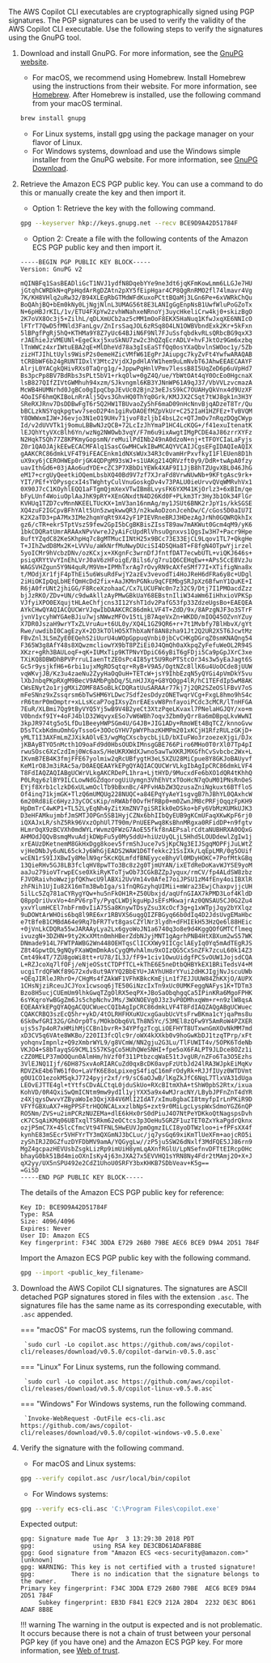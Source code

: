 The AWS Copilot CLI executables are cryptographically signed using PGP signatures. The PGP signatures can be used to verify the validity of the AWS Copilot CLI executable. Use the following steps to verify the signatures using the GnuPG tool.

1. Download and install GnuPG. For more information, see the [GnuPG website](https://www.gnupg.org/).
    * For macOS, we recommend using Homebrew. Install Homebrew using the instructions from their website. For more information, see [Homebrew](https://brew.sh/). After Homebrew is installed, use the following command from your macOS terminal.
    ```sh
    brew install gnupg
    ```
    * For Linux systems, install gpg using the package manager on your flavor of Linux.
    * For Windows systems, download and use the Windows simple installer from the GnuPG website. For more information, see [GnuPG Download](https://www.gnupg.org/download/index.html).

2. Retrieve the Amazon ECS PGP public key. You can use a command to do this or manually create the key and then import it.
    * Option 1: Retrieve the key with the following command.
    ```sh
    gpg --keyserver hkp://keys.gnupg.net --recv BCE9D9A42D51784F
    ```
    * Option 2: Create a file with the following contents of the Amazon ECS PGP public key and then import it.
    ```
    -----BEGIN PGP PUBLIC KEY BLOCK-----
    Version: GnuPG v2

    mQINBFq1SasBEADliGcT1NVJ1ydfN8DqebYYe9ne3dt6jqKFmKowLmm6LLGJe7HU
    jGtqhCWRDkN+qPpHqdArRgDZAtn2pXY5fEipHgar4CP8QgRnRMO2fl74lmavr4Vg
    7K/KH8VHlq2uRw32/B94XLEgRbGTMdWFdKuxoPCttBQaMj3LGn6Pe+6xVWRkChQu
    BoQAhjBQ+bEm0kNy0LjNgjNlnL3UMAG56t8E3LANIgGgEnpNsB1UwfWluPoGZoTx
    N+6pHBJrKIL/1v/ETU4FXpYw2zvhWNahxeNRnoYj3uycHkeliCrw4kj0+skizBgO
    2K7oVX8Oc3j5+ZilhL/qDLXmUCb2az5cMM1mOoF8EKX5HaNuq1KfwJxqXE6NNIcO
    lFTrT7QwD5fMNld3FanLgv/ZnIrsSaqJOL6zRSq8O4LN1OWBVbndExk2Kr+5kFxn
    5lBPgfPgRj5hQ+KTHMa9Y8Z7yUc64BJiN6F9Nl7FJuSsfqbdkvRLsQRbcBG9qxX3
    rJAEhieJzVMEUNl+EgeCkxj5xuSkNU7zw2c3hQZqEcrADLV+hvFJktOz9Gm6xzbq
    lTnWWCz4xrIWtuEBA2qE+MlDheVd78a3gIsEaSTfQq0osYXaQbvlnSWOoc1y/5Zb
    zizHTJIhLtUyls9WisP2s0emeHZicVMfW61EgPrJAiupgc7kyZvFt4YwfwARAQAB
    tCRBbWF6b24gRUNTIDxlY3Mtc2VjdXJpdHlAYW1hem9uLmNvbT6JAhwEEAECAAYF
    AlrjL0YACgkQHivRXs0TaQrg1g/+JppwPqHnlVPmv7lessB8I5UqZeD6p6uVpHd7
    Bs3pcPp8BV7BdRbs3sPLt5bV1+rkqOlw+0gZ4Q/ue/YbWtOAt4qY0OcEo0HgcnaX
    lsB827QIfZIVtGWMhuh94xzm/SJkvngml6KB3YJNnWP61A9qJ37/VbVVLzvcmazA
    McWB4HUMNrhd0JgBCo0gIpqCbpJEvUc02Bjn23eEJsS9kC7OUAHyQkVnx4d9UzXF
    4OoISF6hmQKIBoLnRrAlj5Qvs3GhvHQ0ThYq0Grk/KMJJX2CSqt7tWJ8gk1n3H3Y
    SReRXJRnv7DsDDBwFgT6r5Q2HW1TBUvaoZy5hF6maD09nHcNnvBjqADzeT8Tr/Qu
    bBCLzkNSYqqkpgtwv7seoD2P4n1giRvDAOEfMZpVkUr+C252IaH1HZFEz+TvBVQM
    Y8OWWxmIJW+J6evjo3N1eO19UHv71jvoF8zljbI4bsL2c+QTJmOv7nRqzDQgCWyp
    Id/v2dUVVTk1j9omuLBBwNJzQCB+72LcIzJhYmaP1HC4LcKQG+/f41exuItenatK
    lEJQhYtyVXcBlh6Yn/wzNg2NWOwb3vqY/F7m6u9ixAwgtIMgPCDE4aJ86zrrXYFz
    N2HqkTSQh77Z8KPKmyGopsmN/reMuilPdINb249nA0dzoN+nj+tTFOYCIaLaFyjs
    Z0r1QAOJAjkEEwECACMFAlq1SasCGwMHCwkIBwMCAQYVCAIJCgsEFgIDAQIeAQIX
    gAAKCRC86dmkLVF4T9iFEACEnkm1dNXsWUx34R3c0vamHrPxvfkyI1FlEUen8D1h
    uX9xy6jCEROHWEp0rjGK4QDPgM93sWJ+s1UAKg214QRVzft0y9/DdR+twApA0fzy
    uavIthGd6+03jAAo6udYDE+cZC3P7XBbDiYEWk4XAF9I1JjB8hTZUgvXBL046JhG
    eM17+crgUyQeetkiOQemLbsbXQ40Bd9V7zf7XJraFd8VrwNUwNb+9KFtgAsc9rk+
    YIT/PEf+YOPysgcxI4sTWghtyCulVnuGoskgDv4v73PALU0ieUrvvQVqWMRvhVx1
    0X90J7cC1KOyhlEQQ1aFTgmQjmXexVTwIBm8LvysFK6YXM41KjOrlz3+6xBIm/qe
    bFyLUnf4WoiuOplAaJhK9pRY+XEnGNxdtN4D26Kd0F+PLkm3Tr3Hy3b1Ok34FlGr
    KVHUq1TZD7cvMnnNKEELTUcKX+1mV3an16nmAg/my1JSUt6BNK2rJpY1s/kkSGSE
    XQ4zuF2IGCpvBFhYAlt5Un5zwqkwwQR3/n2kwAoDzonJcehDw/C/cGos5D0aIU7I
    K2X2aTD3+pA7Mx3IMe2hqmYqRt9X42yF1PIEVRneBRJ3HDezAgJrNh0GQWRQkhIx
    gz6/cTR+ekr5TptVszS9few2GpI5bCgBKBisZIssT89aw7mAKWut0Gcm4qM9/yK6
    1bkCDQRatUmrARAAxNPvVwreJ2yAiFcUpdRlVhsuOgnxvs1QgsIw3H7+Pacr9Hpe
    8uftYZqdC82KeSKhpHq7c8gMTMucIINtH25x9BCc73E33EjCL9Lqov1TL7+QkgHe
    T+JIhZwdD8Mx2K+LVVVu/aWkNrfMuNwyDUciSI4D5QHa8T+F8fgN4OTpwYjirzel
    5yoICMr9hVcbzDNv/ozKCxjx+XKgnFc3wrnDfJfntfDAT7ecwbUTL+viQKJ646s+
    psiqXRYtVvYInEhLVrJ0aV6zHFoigE/Bils6/g7ru1Q6CEHqEw++APs5CcE8VzJu
    WAGSVHZgun5Y9N4quR/M9Vm+IPMhTxrAg7rOvyRN9cAXfeSMf77I+XTifigNna8x
    t/MOdjXr1fjF4pThEi5u6WsuRdFwjY2azEv3vevodTi4HoJReH6dFRa6y8c+UDgl
    2iHiOKIpQqLbHEfQmHcDd2fix+AaJKMnPGNku9qCFEMbgSRJpXz6BfwnY1QuKE+I
    R6jA0frUNt2jhiGG/F8RceXzohaaC/Cx7LUCUFWc0n7z32C9/Dtj7I1PMOacdZzz
    bjJzRKO/ZDv+UN/c9dwAkllzAyPMwGBkUaY68EBstnIliW34aWm6IiHhxioVPKSp
    VJfyiXPO0EXqujtHLAeChfjcns3I12YshT1dv2PafG53fp33ZdzeUgsBo+EAEQEA
    AYkCHwQYAQIACQUCWrVJqwIbDAAKCRC86dmkLVF4T+ZdD/9x/8APzgNJF3o3STrF
    jvnV1ycyhWYGAeBJiu7wjsNWwzMFOv15tLjB7AqeVxZn+WKDD/mIOQ45OZvnYZuy
    X7DR0JszaH9wrYTxZLVruAu+t6UL0y/XQ4L1GZ9QR6+r+7t1Mvbfy7BlHbvX/gYt
    Rwe/uwdibI0CagEzyX+2D3kTOlHO5XThbXaNf8AN8zha91Jt2Q2UR2X5T6JcwtMz
    FBvZnl3LSmZyE0EQehS2iUurU4uWOpGppuqVnbi0jbCvCHKgDGrqZ0smKNAQng54
    F365W3g8AfY48s8XQwzmcliowYX9bT8PZiEi0J4QmQh0aXkpqZyFefuWeOL2R94S
    XKzr+gRh3BAULoqF+qK+IUMxTip9KTPNvYDpiC66yBiT6gFDji5Ca9pGpJXrC3xe
    TXiKQ8DBWDhBPVPrruLIaenTtZEOsPc4I85yt5U9RoPTStcOr34s3w5yEaJagt6S
    Gc5r9ysjkfH6+6rbi1ujxMgROSqtqr+RyB+V9A5/OgtNZc8llK6u4UoOCde8jUUW
    vqWKvjJB/Kz3u4zaeNu2ZyyHaOqOuH+TETcW+jsY9IhbEzqN5yQYGi4pVmDkY5vu
    lXbJnbqPKpRXgM9BecV9AMbPgbDq/5LnHJJXg+G8YQOgp4lR/hC1TEFdIp5wM8AK
    CWsENyt2o1rjgMXiZOMF8A5oBLkCDQRatUuSARAAr77kj7j2QR2SZeOSlFBvV7oS
    mFeSNnz9xZssqrsm6bTwSHM6YLDwc7Sdf2esDdyzONETwqrVCg+FxgL8hmo9hS4c
    rR6tmrP0mOmptr+xLLsKcaP7ogIXsyZnrEAEsvW8PnfayoiPCdc3cMCR/lTnHFGA
    7EuR/XLBmi7Qg9tByVYQ5Yj5wB9V4B2yeCt3XtzPqeLKvaxl7PNelaHGJQY/xo+m
    V0bndxf9IY+4oFJ4blD32WqvyxESo7vW6WBh7oqv3Zbm0yQrr8a6mDBpqLkvWwNI
    3kpJR974tg5o5LfDu1BeeyHWPSGm4U/G4JB+JIG1ADy+RmoWEt4BqTCZ/knnoGvw
    D5sTCxbKdmuOmhGyTssoG+3OOcGYHV7pWYPhazKHMPm201xKCjH1RfzRULzGKjD+
    yMLT1I3AXFmLmZJXikAOlvE3/wgMqCXscbycbLjLD/bXIuFWo3rzoezeXjgi/DJx
    jKBAyBTYO5nMcth1O9oaFd9d0HbsOUDkIMnsgGBE766Piro6MHo0T0rXl07Tp4pI
    rwuSOsc6XzCzdImj0Wc6axS/HeUKRXWdXJwno5awTwXKRJMXGfhCvSvbcbc2Wx+L
    IKvmB7EB4K3fmjFFE67yolmiw2qRcUBfygtH3eL5XZU28MiCpue8Y8GKJoBAUyvf
    KeM1rO8Jm3iRAc5a/D0AEQEAAYkEPgQYAQIACQUCWrVLkgIbAgIpCRC86dmkLVF4
    T8FdIAQZAQIABgUCWrVLkgAKCRDePL1hra+LjtHYD/9MucxdFe6bXO1dQR4tKhhQ
    P0LRqy6zlBY9ILCLowNdGZdqorogUiUymgn3VhEhVtxTOoHcN7qOuM01PNsRnOeS
    EYjf8Xrb1clzkD6xULwmOclTb9bBxnBc/4PFvHAbZW3QzusaZniNgkuxt6BTfloS
    Of4inq71kjmGK+TlzQ6mUMQUg228NUQC+a84EPqYyAeY1sgvgB7hJBhYL0QAxhcW
    6m20Rd8iEc6HyzJ3yCOCsKip/nRWAbf0OvfHfRBp0+m0ZwnJM8cPRFjOqqzFpKH9
    HpDmTrC4wKP1+TL52LyEqNh4yZitXmZNV7giSRIkk0eDSko+bFy6VbMzKUMkUJK3
    D3eHFAMkujmbfJmSMTJOPGn5SB1HyjCZNx6bhIIbQyEUB9gKCmUFaqXKwKpF6rj0
    iQXAJxLR/shZ5Rk96VxzOphUl7T90m/PnUEEPwq8KsBhnMRgxa0RFidDP+n9fgtv
    HLmrOqX9zBCVXh0mdWYLrWvmzQFWzG7AoE55fkf8nAEPsalrCdtaNUBHRXA0OQxG
    AHMOdJQQvBsmqMvuAdjkDWpFu5y0My5ddU+hiUzUyQLjL5Hhd5LOUDdewlZgIw1j
    xrEAUzDKetnemM8GkHxDgg8koev5frmShJuce7vSjKpCNg3EIJSgqMOPFjJuLWtZ
    vjHeDNbJy6uNL65ckJy6WhGjEADS2WAW1D6Tfekkc21SsIXk/LqEpLMR/0g5OUif
    wcEN1rS9IJXBwIy8MelN9qr5KcKQLmfdfBNEyyceBhyVl0MDyHOKC+7PofMtkGBq
    13QieRHv5GJ8LB3fclqHV8pwTTo3Bc8z2g0TjmUYAN/ixETdReDoKavWJYSE9yoM
    aaJu279ioVTrwpECse0XkiRyKToTjwOb73CGkBZZpJyqux/rmCV/fp4ALdSW8zbz
    FJVORaivhoWwzjpfQKhwcU9lABXi2UvVm14v0AfeI7oiJPSU1zM4fEny4oiIBXlR
    zhFNih1UjIu82X16mTm3BwbIga/s1fnQRGzyhqUIMii+mWra23EwjChaxpvjjcUH
    5ilLc5Zq781aCYRygYQw+hu5nFkOH1R+Z50Ubxjd/aqUfnGIAX7kPMD3Lof4KldD
    Q8ppQriUvxVo+4nPV6rpTy/PyqCLWDjkguHpJsEFsMkwajrAz0QNSAU5CJ0G2Zu4
    yxvYlumHCEl7nbFrm0vIiA75Sa8KnywTDsyZsu3XcOcf3g+g1xWTpjJqy2bYXlqz
    9uDOWtArWHOis6bq8l9RE6xr1RBVXS6uqgQIZFBGyq66b0dIq4D2JdsUvgEMaHbc
    e7tBfeB1CMBdA64e9Rq7bFR7Tvt8gasCZYlNr3lydh+dFHIEkH53HzQe6l88HEic
    +0jVnLkCDQRa55wJARAAyLya2Lx6gyoWoJN1a6740q3o8e9d4KggQOfGMTCflmeq
    ivuzgN+3DZHN+9ty2KxXMtn0mhHBerZdbNJyjMNT1gAgrhPNB4HtXBXum2wS57WK
    DNmade914L7FWTPAWBG2Wn448OEHTqsClICXXWy9IICgclAEyIq0Yq5mAdTEgRJS
    Z8t4GpwtDL9gNQyFXaWQmDmkAsCygQMvhAlmu9xOIzQG5CxSnZFk7zcuL60k14Z3
    Cmt49k4T/7ZU8goWi8tt+rU78/IL3J/fF9+1civ1OwuUidgfPCSvOUW1JojsdCQA
    L+RZJcoXq7lfOFj/eNjeOSstCTDPfTCL+kThE6E5neDtbQHBYkEX1BRiTedsV4+M
    ucgiTrdQFWKf89G72xdv8ut9AYYQ2BbEYU+JAYhUH8rYYui2dHKJIgjNvJscuUWb
    +QEqJIRleJRhrO+/CHgMs4fZAkWF1VFhKBkcKmEjLn1f7EJJUUW84ZhKXjO/AUPX
    1CHsNjziRceuJCJYox1cwsoq6jTE50GiNzcIxTn9xUc0UMKFeggNAFys1K+TDTm3
    Bzo8H5ucjCUEmUm9lhkGwqTZgOlRX5eqPX+JBoSaObqhgqCa5IPinKRa6MgoFPHK
    6sYKqroYwBGgZm6Js5chpNchvJMs/3WXNOEVg0J3z3vP0DMhxqWm+r+n9zlW8qsA
    EQEAAYkEPgQYAQgACQUCWuecCQIbAgIpCRC86dmkLVF4T8FdIAQZAQgABgUCWuec
    CQAKCRBQ3szEcQ5hr+ykD/4tOLRHFHXuKUcxgGaubUcVtsFrwBKma1cYjqaPms8u
    6Sk0wfGRI32G/GhOrp0Ts/MOkbObq6VLTh8N5Yc/53MEl8zQFw9Y5AmRoW4PZXER
    ujs5s7p4oR7xHMihMjCCBn1bvrR+34YPfgzTcgLiOEFHYT8UTxwnGmXOvNkMM7md
    xD3CV5q6VAte8WKBo/220II3fcQlc9r/oWX4kXXkb0v9hoGwKbDJ1tzqTPrp/xFt
    yohqnvImpnlz+Q9zXmbrWYL9/g8VCmW/NN2gju2G3Lu/TlFUWIT4v/5OPK6TdeNb
    VKJO4+S8bTayqSG9CML1S57KSgCo5HUhQWeSNHI+fpe5oX6FALPT9JLDce8OZz1i
    cZZ0MELP37mOOQun0AlmHm/hVzf0f311PtbzcqWaE51tJvgUR/nZFo6Ta3O5Ezhs
    3VlEJNQ1Ijf/6DH87SxvAoRIARCuZd0qxBcDK0avpFzUtbJd24lRA3WJpkEiMqKv
    RDVZkE4b6TW61f0o+LaVfK6E8oLpixegS4fiqC16mFrOdyRk+RJJfIUyz0WTDVmt
    g0U1CO1ezokMSqkJ7724pyjr2xf/r9/sC6aOJwB/lKgZkJfC6NqL7TlxVA31dUga
    LEOvEJTTE4gl+tYtfsCDvALCtqL0jduSkUo+RXcBItmXhA+tShW0pbS2Rtx/ixua
    KohVD/0R4QxiSwQmICNtm9mw9ydIl1yjYXX5a9x4wMJracNY/LBybJPFnZnT4dYR
    z4XjqysDwvvYZByaWoIe3QxjX84V6MlI2IdAT/xImu8gbaCI8tmyfpIrLnPKiR9D
    VFYfGBXuAX7+HgPPSFtrHQONCALxxzlbNpS+zxt9r0MiLgcLyspWxSdmoYGZ6nQP
    RO5Nm/ZVS+u2imPCRzNUZEMa+dlE6kHx0rS0dPiuJ4O7NtPeYDKkoQtNagspsDvh
    cK7CSqAiKMq06UBTxqlTSRkm62eOCtcs3p3OeHu5GRZF1uzTET0ZxYkaPgdrQknx
    ozjP5mC7X+45lcCfmcVt94TFNL5HwEUVJpmOgmzILCI8yoDTWzloo+i+fPFsXX4f
    kynhE83mSEcr5VHFYrTY3mQXGmNJ3bCLuc/jq7ysGq69xiKmTlUeXFm+aojcRO5i
    zyShIRJZ0GZfuzDYFDbMV9amA/YQGygLw//zP5ju5SW26dNxlf3MdFQE5JJ86rn9
    MgZ4gcpazHEVUsbZsgkLizRp9imUiH8ymLqAXnfRGlU/LpNSefnvDFTtEIRcpOHc
    bhayG0bk51Bd4mioOXnIsKy4j63nJXA27x5EVVHQ1sYRN8Ny4Fdr2tMAmj2O+X+J
    qX2yy/UX5nSPU492e2CdZ1UhoU0SRFY3bxKHKB7SDbVeav+K5g==
    =Gi5D
    -----END PGP PUBLIC KEY BLOCK-----
    ```
    The details of the Amazon ECS PGP public key for reference:
    ```
    Key ID: BCE9D9A42D51784F
    Type: RSA
    Size: 4096/4096
    Expires: Never
    User ID: Amazon ECS
    Key fingerprint: F34C 3DDA E729 26B0 79BE AEC6 BCE9 D9A4 2D51 784F
    ```
    Import the Amazon ECS PGP public key with the following command.
    ```sh
    gpg --import <public_key_filename>
    ```

3. Download the AWS Copilot CLI signatures. The signatures are ASCII detached PGP signatures stored in files with the extension `.asc`. The signatures file has the same name as its corresponding executable, with `.asc` appended.

    === "macOS"
        For macOS systems, run the following command.

        `sudo curl -Lo copilot.asc https://github.com/aws/copilot-cli/releases/download/v0.5.0/copilot-darwin-v0.5.0.asc`

    === "Linux"
        For Linux systems, run the following command.

        `sudo curl -Lo copilot.asc https://github.com/aws/copilot-cli/releases/download/v0.5.0/copilot-linux-v0.5.0.asc`

    === "Windows"
        For Windows systems, run the following command.

        `Invoke-WebRequest -OutFile ecs-cli.asc https://github.com/aws/copilot-cli/releases/download/v0.5.0/copilot-windows-v0.5.0.exe`

4. Verify the signature with the following command.
    * For macOS and Linux systems:
    ```sh
    gpg --verify copilot.asc /usr/local/bin/copilot
    ```
    * For Windows systems:
    ```sh
    gpg --verify ecs-cli.asc 'C:\Program Files\copilot.exe'
    ```

    Expected output:
    ```
    gpg: Signature made Tue Apr  3 13:29:30 2018 PDT
    gpg:                using RSA key DE3CBD61ADAF8B8E
    gpg: Good signature from "Amazon ECS <ecs-security@amazon.com>" [unknown]
    gpg: WARNING: This key is not certified with a trusted signature!
    gpg:          There is no indication that the signature belongs to the owner.
    Primary key fingerprint: F34C 3DDA E729 26B0 79BE  AEC6 BCE9 D9A4 2D51 784F
         Subkey fingerprint: EB3D F841 E2C9 212A 2BD4  2232 DE3C BD61 ADAF 8B8E
    ```

    !!! warning
        The warning in the output is expected and is not problematic. It occurs because there is not a chain of trust between your personal PGP key (if you have one) and the Amazon ECS PGP key. For more information, see [Web of trust](https://en.wikipedia.org/wiki/Web_of_trust).
